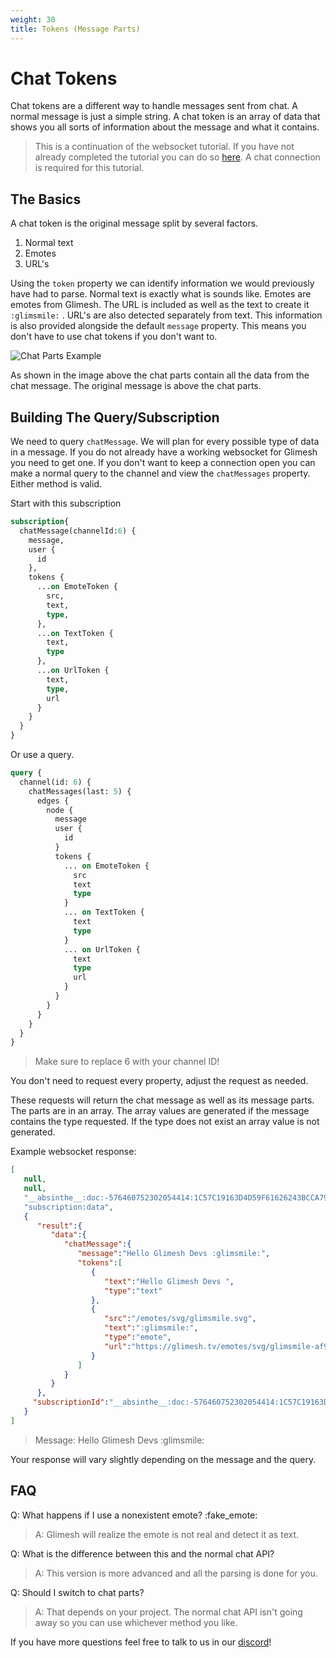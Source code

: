 ```yaml
---
weight: 30
title: Tokens (Message Parts)
---
```

# Chat Tokens

Chat tokens are a different way to handle messages sent from chat. A normal message is just a simple string. A chat token is an array of data that shows you all sorts of information about the message and what it contains.

> This is a continuation of the websocket tutorial. If you have not already completed the tutorial you can do so [here](/api-docs/docs/chat/websockets). A chat connection is required for this tutorial.

## The Basics

A chat token is the original message split by several factors.

 1. Normal text
 2. Emotes
 3. URL's

Using the `token` property we can identify information we would previously have had to parse.  Normal text is exactly what is sounds like. Emotes are emotes from Glimesh. The URL is included as well as the text to create it `:glimsmile:` . URL's are also detected separately from text. This information is also provided alongside the default `message` property.  This means you don't have to use chat tokens if you don't want to.

![Chat Parts Example](https://i.imgur.com/vCIasEk.png)

As shown in the image above the chat parts contain all the data from the chat message. The original message is above the chat parts.

## Building The Query/Subscription

We need to query `chatMessage`. We will plan for every possible type of data in a message. If you do not already have a working websocket for Glimesh you need to get one. If you don't want to keep a connection open you can make a normal query to the channel and view the `chatMessages` property.  Either method is valid.

Start with this subscription
```graphql
subscription{
  chatMessage(channelId:6) {
    message,
    user {
      id
    },
    tokens {
      ...on EmoteToken {
        src,
        text,
        type,
      },
      ...on TextToken {
        text,
        type
      },
      ...on UrlToken {
        text,
        type,
        url
      }
    }
  }
}
```

Or use a query.

```graphql
query {
  channel(id: 6) {
    chatMessages(last: 5) {
      edges {
        node {
          message
          user {
            id
          }
          tokens {
            ... on EmoteToken {
              src
              text
              type
            }
            ... on TextToken {
              text
              type
            }
            ... on UrlToken {
              text
              type
              url
            }
          }
        }
      }
    }
  }
}
```
> Make sure to replace 6 with your channel ID!


You don't need to request every property, adjust the request as needed.

These requests will return the chat message as well as its message parts. The parts are in an array. The array values are generated if the message contains the type requested. If the type does not exist an array value is not generated.

Example websocket response:
```json
[
   null,
   null,
   "__absinthe__:doc:-576460752302054414:1C57C19163D4D59F61626243BCCA79AB4E50D5C4C2BD8BDA0DDCE83517B20C16",
   "subscription:data",
   {
      "result":{
         "data":{
            "chatMessage":{
               "message":"Hello Glimesh Devs :glimsmile:",
               "tokens":[
                  {
                     "text":"Hello Glimesh Devs ",
                     "type":"text"
                  },
                  {
                     "src":"/emotes/svg/glimsmile.svg",
                     "text":":glimsmile:",
                     "type":"emote",
                     "url":"https://glimesh.tv/emotes/svg/glimsmile-af9a10c9d4c4181dbd87ab245d3e3bee.svg?vsn=d"
                  }
               ]
            }
         }
      },
     "subscriptionId":"__absinthe__:doc:-576460752302054414:1C57C19163D4D59F61626243BCCA79AB4E50D5C4C2BD8BDA0DDCE83517B20C16"
   }
]
```
> Message: Hello Glimesh Devs :glimsmile:

Your response will vary slightly depending on the message and the query.

## FAQ

Q: What happens if I use a nonexistent emote? :fake_emote:
> A: Glimesh will realize the emote is not real and detect it as text.

Q: What is the difference between this and the normal chat API?
> A: This version is more advanced and all the parsing is done for you.

Q: Should I switch to chat parts?
> A: That depends on your project. The normal chat API isn't going away so you can use whichever method you like.

If you have more questions feel free to talk to us in our [discord](https://glimesh.tv/s/discord)!


